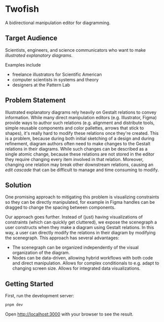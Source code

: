 # Twofish

A bidirectional manipulation editor for diagramming.

## Target Audience

Scientists, engineers, and science communicators who want to make *illustrated explanatory
diagrams*.

Examples include
- freelance illustrators for Scientific American
- computer scientists in systems and theory
- designers at the Pattern Lab

## Problem Statement

Illustrated explanatory diagrams rely heavily on Gestalt relations to convey information. While many
direct manipulation editors (e.g. Illustrator, Figma) provide ways to author such relations (e.g. alignment
and distribute tools, simple reusable components and color pallettes, arrows that stick to shapes),
it's really hard to modify these relations once they're created. This is a problem, because during
both initial sketching of a design and during refinement, diagram authors often need to make
changes to the Gestalt relations in their diagrams. While such changes can be described as a single
atomic change, because these relations are not stored in the editor they require changing every item
involved in that relation. Moreover, changing one relation may break other downstream relations,
causing an *edit cascade* that can be difficult to manage and time consuming to modify.

## Solution

One promising approach to mitigating this problem is visualizing constraints so they can be directly
manipulated, for example in Figma handles can be dragged to change the spacing between components.

Our approach goes further. Instead of (just) having visualizations of constraints (which can quickly
get cluttered), we expose the scenegraph a user constructs when they make a diagram using Gestalt
relations. In this way, a user can directly modify the relations in their diagram by modifying the
scenegraph. This approach has several advantages:
- The scenegraph can be organized independently of the visual organization of the diagram.
- Nodes can be data-driven, allowing hybrid workflows with both code and direct manipulation. Allows
  for complex conditionals to e.g. adapt to changing screen size. Allows for integrated data
  visualizations.

## Getting Started

First, run the development server:

```bash
pnpm dev
```

Open [http://localhost:3000](http://localhost:3000) with your browser to see the result.